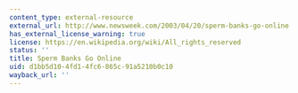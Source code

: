```yaml
---
content_type: external-resource
external_url: http://www.newsweek.com/2003/04/20/sperm-banks-go-online.html
has_external_license_warning: true
license: https://en.wikipedia.org/wiki/All_rights_reserved
status: ''
title: Sperm Banks Go Online
uid: d1bb5d10-4fd1-4fc6-865c-91a5210b0c10
wayback_url: ''
---
```


